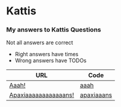# Kattis
### My answers to Kattis Questions

Not all answers are correct
  - Right answers have times
  - Wrong answers have TODOs

URL | Code
--- | ---
[Aaah!](https://open.kattis.com/problems/aaah) | [aaah](aaah)
[Apaxiaaaaaaaaaaaans!](https://open.kattis.com/problems/apaxiaaans) | [apaxiaaans](apaxiaaans)
